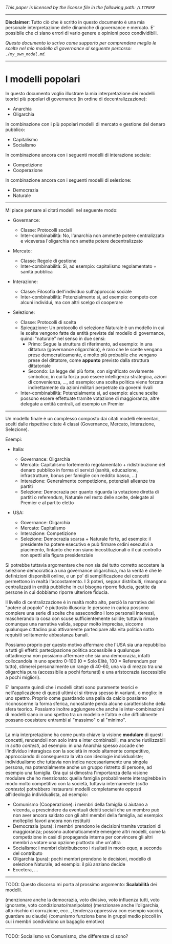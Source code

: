 *This paper is licensed by the license file in the following path: `/LICENSE`*

----

**Disclaimer**: Tutto ciò che è scritto in questo documento è una mia personale interpretazione delle dinamiche di governance e mercato. E' possibile che ci siano errori di vario genere e opinioni poco condividibili.

*Questo documento lo scrivo come supporto per comprendere meglio le scelte nel mio modello di governance al seguente percorso: `./my_own_model.md`.*

----

# I modelli popolari

In questo documento voglio illustrare la mia interpretazione dei modelli teorici più popolari di governance (in ordine di decentralizzazione):
* Anarchia
* Oligarchia

In combinazione con i più popolari modelli di mercato e gestione del denaro pubblico:
* Capitalismo
* Socialismo

In combinazione ancora con i seguenti modelli di interazione sociale:
* Competizione
* Cooperazione

In combinazione ancora con i seguenti modelli di selezione:
* Democrazia
* Naturale

----

Mi piace pensare ai citati modelli nel seguente modo:
* Governance:
    * Classe: Protocolli sociali
    * Inter-combinabilità: No, l'anarchia non ammette potere centralizzato e viceversa l'oligarchia non amette potere decentralizzato

* Mercato:
    * Classe: Regole di gestione
    * Inter-combinabilità: Sì, ad esempio: capitalismo regolamentato + sanità pubblica

* Interazione:
    * Classe: Filosofia dell'individuo sull'approccio sociale
    * Inter-combinabilità: Potenzialmente sì, ad esempio: competo con alcuni individui, ma con altri scelgo di cooperare

* Selezione:
    * Classe: Protocolli di scelta
    * Spiegazione: Un protocollo di selezione Naturale è un modello in cui le scelte vengono fatte da entità previste dal modello di governance, quindi "naturale" nel senso in due sensi:
        * Primo: Segue la struttura di riferimento, ad esempio: in una dittatura (governance oligarchica), è raro che le scelte vengano prese democraticamente, e molto più probabile che vengano prese del dittatore, come **appunto** previsto dalla struttura dittatoriale
        * Secondo: La legge del più forte, con significato ovviamente simbolico, in cui la forza può essere intelligenza strategica, azioni di convenienza, ..., ad esempio: una scelta politica viene forzata indirettamente da azioni militari perpetrate da governi rivali
    * Inter-combinabilità: Potenzialmente sì, ad esempio: alcune scelte possono essere effettuate tramite votazione di maggioranza, altre delegate a entità centrali, ad esempio un Premier

---

Un modello finale è un complesso composto dai citati modelli elementari, scelti dalle rispettive citate 4 classi (Governance, Mercato, Interazione, Selezione).

Esempi:
* Italia:
    * Governance: Oligarchia
    * Mercato: Capitalismo fortemento regolamentato + ridistribuzione del denaro pubblico in forma di servizi (sanità, educazione, infrastrutture, bonus per famiglie con reddito basso, ...)
    * Interazione: Generalmente competizione, potenziali alleanze tra partiti
    * Selezione: Democrazia per quanto riguarda la votazione diretta di partiti o referendum, Naturale nel resto delle scelte, delegate al Premier e al partito eletto

* USA:
    * Governance: Oligarchia
    * Mercato: Capitalismo
    * Interazione: Competizione
    * Selezione: Democrazia scarsa + Naturale forte, ad esempio: il presidente ha potere esecutivo e può firmare ordini esecutivi a piacimento, fintanto che non siano incostituzionali o il cui controllo non spetti alla figura presidenziale


Si potrebbe tuttavia argomentare che non sia del tutto corretto accostare la selezione democratica a una governance oligarchica, ma la verità è che le definizioni disponibili online, e un po' di semplificazione dei concetti permettono in realtà l'accostamento. I 3 poteri, seppur distribuiti, rimangono centralizzati in entità pubbliche in cui bisogna riporre fiducia, gestite da persone in cui dobbiamo riporre ulteriore fiducia.

Il livello di centralizzazione è in realtà molto alto, perciò la narrativa del "potere al popolo" è piuttosto illusoria: le persone in carica possono compiere una serie di scelte che assecondino i loro personali interessi, mascherando la cosa con scuse sufficientemente solide; tuttavia rimane comunque una narrativa valida, seppur molto imprecisa, siccome qualunque cittadino può attivamente partecipare alla vita politica sotto requisiti solitamente abbastanza banali.

Possiamo proprio per questo motivo affermare che l'USA sia una repubblica a tutti gli effetti: partecipazione politica accessibile a qualunque cittadino;ma non possiamo affermare che sia una democrazia, infatti collocandola in uno spettro 0-100 (0 = Solo Elitè, 100 = Referendum per tutto), stimerei personalmente un range di 40-60, una via di mezzo tra una oligarchia pura (accessibile a pochi fortunati) e una aristocrazia (accessibile a pochi migliori).

E' lampante quindi che i modelli citati sono puramente teorici e nell'applicazione di questi ultimi ci si ritrova spesso in varianti, o meglio: in uno spettro. Proprio come guardando una palla da calcio possiamo riconoscerne la forma sferica, nonostante perda alcune caratteristiche della sfera teorico.
Possiamo inoltre aggiungere che anche le inter-combinazioni di modelli siano in uno spettro tra un modello e l'altro e che difficilmente possano coesistere entrambi al "massimo" o al "minimo".

----

La mia interpretazione ha come punto chiave la visione **modulare** di questi concetti, rendendoli non solo intra e inter combinabili, ma anche riutilizzabili in *sotto contesti*, ad esempio: in una Anarchia spesso accade che l'individuo interagisca con la società in modo altamente competitivo, approcciando di conseguenza la vita con ideologie individualiste; individualismo che tuttavia non indica necessariamente una singola persona, ma potenzialmente anche un gruppo ristretto di persone, ad esempio una famiglia. Ora qui si dimostra l'importanza della visione modulare che ho menzionato: quella famiglia probabilmente interagirebbe in modo molto competitivo con la società, tuttavia internamente (*sotto contesto*) potrebbero instaurarsi modelli completamente opposti all'ideologia individualista, ad esempio:
* Comunismo (Cooperazione): i membri della famiglia si aiutano a vicenda, a prescindere da eventuali debiti sociali che un membro può non aver ancora saldato con gli altri membri della famiglia, ad esempio: molteplici favori ancora non restituiti
* Democrazia (pura): i membri prendono le decisioni tramite votazioni di maggioranza; possono automaticamente emergere altri modelli, come la competizione in casi di propaganda interna per convincere gli altri membri a votare una opzione piuttosto che un'altra
* Socialismo: i membri distribuiscono i risultati in modo equo, a seconda del contributo
* Oligarchia (pura): pochi membri prendono le decisioni, modello di selezione Naturale, ad esempio: il più anziano decide
* Eccetera, ...

----

TODO: Questo discorso mi porta al prossimo argomento: **Scalabilità** dei modelli.

(menzionare anche la democrazia, voto divisivo, voto influenza tutti, voto ignorante, voto condizionato/manipolato)
(menzionare anche l'oligarchia, alto rischio di corruzione, ecc.., tendenza oppressiva con esempio vaccini, guardare su claude)
(comunismo funziona bene in gruppi medio piccoli in cui i membri condividono un bagaglio emotivo)

----

TODO: Socialismo vs Comunismo, che differenze ci sono?
